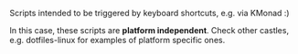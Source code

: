 Scripts intended to be triggered by keyboard shortcuts, e.g. via KMonad :)

In this case, these scripts are **platform independent**.
Check other castles, e.g. dotfiles-linux for examples of platform specific ones.


